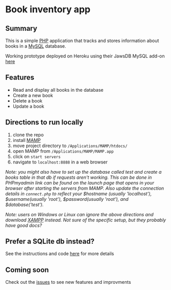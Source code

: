 # Book inventory app

## Summary
This is a simple [PHP](http://www.php.net/) application that tracks and stores information about books in a [MySQL](http://www.mysql.com/) database.

Working prototype deployed on Heroku using their JawsDB MySQL add-on [here](https://book-tracking.herokuapp.com/index.php)

## Features
- Read and display all books in the database
- Create a new book
- Delete a book
- Update a book

## Directions to run locally
1. clone the repo
2. install [MAMP](https://www.mamp.info/en/)
3. move project directory to `/Applications/MAMP/htdocs/`
4. open MAMP from `/Applications/MAMP/MAMP.app`
5. click on `start servers`
6. navigate to `localhost:8888` in a web browser

 _Note: you might also have to set up the database called test and create a books table in that db if requests aren't working. This can be done in PHPmyadmin link can be found on the launch page that opens in your browser after starting the servers from MAMP. Also update the connection details in `connect.php` to reflect your $hostname (usually 'localhost'), $username(usually 'root'), $password(usually 'root'), and $database('test')._
 
 _Note: users on Windows or Linux can ignore the above directions and download [XAMPP](https://www.apachefriends.org/index.html) instead. Not sure of the specific setup, but they probably have good docs?_
 
## Prefer a SQLite db instead?
See the instructions and code [here](https://github.com/deeheber/book-inventory/tree/master) for more details
 
## Coming soon
Check out the [issues](https://github.com/deeheber/book-inventory/issues) to see new features and improvments